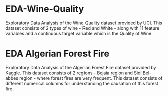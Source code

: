 # EDA-Wine-Quality
Exploratory Data Analysis of the Wine Quality dataset provided by UCI. This dataset consists of 2 types of wine - Red and White - along with 11 feature variables and a continuous target variable which is the Quality of Wine.

# EDA Algerian Forest Fire
Exploratory Data Analysis of the Algerian Forest Fire dataset provided by Kaggle. This dataset consists of 2 regions - Bejaia region and Sidi Bel-abbes region - where forest fires are very frequent. This dataset consists of different numerical columns for understanding the causation of this forest fire.
